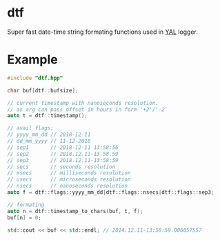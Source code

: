 # dtf
Super fast date-time string formating functions used in [YAL](https://github.com/niXman/yal) logger.

# Example
```cpp
#include "dtf.hpp"

char buf[dtf::bufsize];

// current timestamp with nanoseconds resolution.
// as arg can pass offset in hours in form '+2'/'-2'
auto t = dtf::timestamp();

// avail flags:
// yyyy_mm_dd // 2018-12-11
// dd_mm_yyyy // 11-12-2018
// sep1       // 2018-12-11 13:58:56
// sep2       // 2018.12.11-13.58.59
// sep3       // 2018.12.11-13:58:59
// secs       // seconds resolution
// msecs      // milliseconds resolution
// usecs      // microseconds resolution
// nsecs      // nanoseconds resolution
auto f = dtf::flags::yyyy_mm_dd|dtf::flags::nsecs|dtf::flags::sep3;

// formating
auto n = dtf::timestamp_to_chars(buf, t, f);
buf[n] = 0;

std::cout << buf << std::endl; // 2014.12.11-13:58:59.006057557
```
